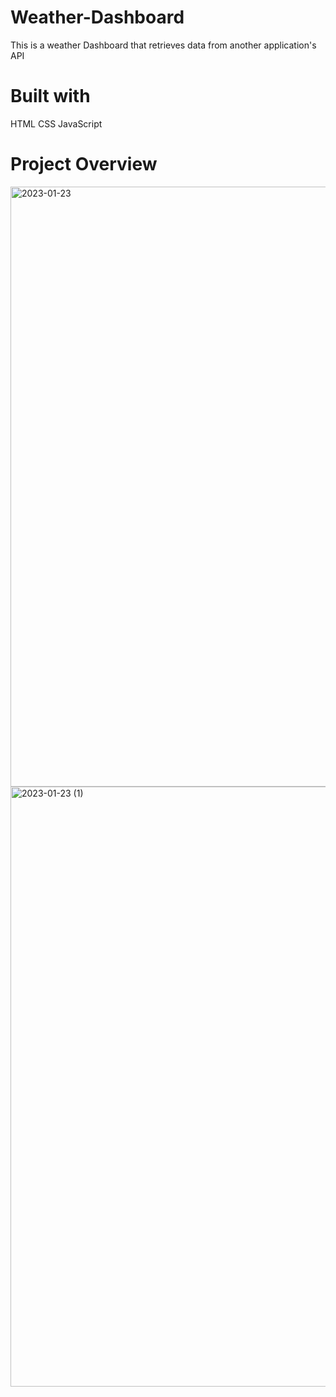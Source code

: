 # Weather-Dashboard
This is a weather Dashboard that retrieves data from another application's API

# Built with
 HTML
 CSS
 JavaScript

# Project Overview

<img width="960" alt="2023-01-23" src="https://user-images.githubusercontent.com/118027404/214134218-21fc54db-284d-4bbe-8fe1-c782614d0686.png">

<img width="960" alt="2023-01-23 (1)" src="https://user-images.githubusercontent.com/118027404/214134274-8a8995ff-9f85-4159-9b16-cc7d9e8cd419.png">
